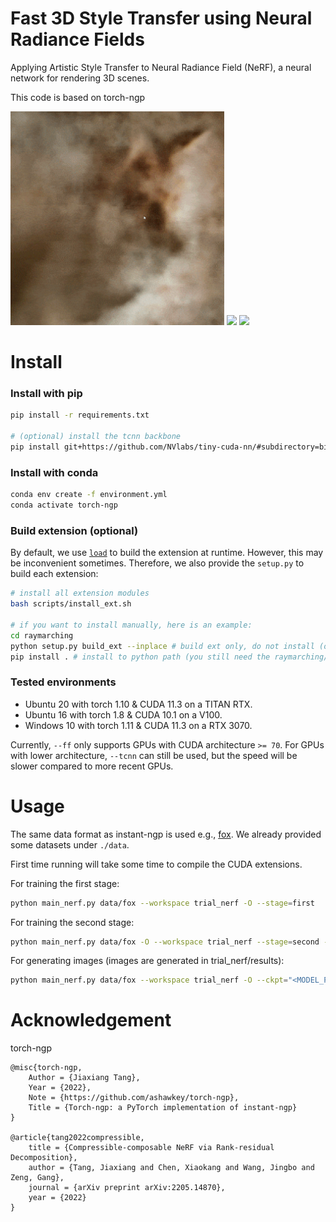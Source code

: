 # Fast 3D Style Transfer using Neural Radiance Fields
Applying Artistic Style Transfer to Neural Radiance Field (NeRF), a neural network for
rendering 3D scenes.

This code is based on torch-ngp

<img src="assets/fox.gif" height="342"/>
<img src="assets/fox_styled0.gif" height="342"/>
<img src="assets/fox_styled1.gif" height="342"/>

# Install

### Install with pip
```bash
pip install -r requirements.txt

# (optional) install the tcnn backbone
pip install git+https://github.com/NVlabs/tiny-cuda-nn/#subdirectory=bindings/torch
```

### Install with conda
```bash
conda env create -f environment.yml
conda activate torch-ngp
```

### Build extension (optional)
By default, we use [`load`](https://pytorch.org/docs/stable/cpp_extension.html#torch.utils.cpp_extension.load) to build the extension at runtime.
However, this may be inconvenient sometimes.
Therefore, we also provide the `setup.py` to build each extension:
```bash
# install all extension modules
bash scripts/install_ext.sh

# if you want to install manually, here is an example:
cd raymarching
python setup.py build_ext --inplace # build ext only, do not install (only can be used in the parent directory)
pip install . # install to python path (you still need the raymarching/ folder, since this only install the built extension.)
```

### Tested environments
* Ubuntu 20 with torch 1.10 & CUDA 11.3 on a TITAN RTX.
* Ubuntu 16 with torch 1.8 & CUDA 10.1 on a V100.
* Windows 10 with torch 1.11 & CUDA 11.3 on a RTX 3070.

Currently, `--ff` only supports GPUs with CUDA architecture `>= 70`.
For GPUs with lower architecture, `--tcnn` can still be used, but the speed will be slower compared to more recent GPUs.


# Usage

The same data format as instant-ngp is used e.g., [fox](https://github.com/NVlabs/instant-ngp/tree/master/data/nerf/fox). 
We already provided some datasets under `./data`.


First time running will take some time to compile the CUDA extensions.

For training the first stage:
```bash
python main_nerf.py data/fox --workspace trial_nerf -O --stage=first
```

For training the second stage:
```bash
python main_nerf.py data/fox -O --workspace trial_nerf --stage=second --style_img_path=./style_img/0.jpg --patch_size=128 --num_rays=16384 --gui --learn_layer color encoder sigma --style_loss=gram --subsampling=downsample --content_weight=3e-5
```

For generating images (images are generated in trial_nerf/results):
```bash
python main_nerf.py data/fox --workspace trial_nerf -O --ckpt="<MODEL_PATH>" --test
```

# Acknowledgement
torch-ngp
```
@misc{torch-ngp,
    Author = {Jiaxiang Tang},
    Year = {2022},
    Note = {https://github.com/ashawkey/torch-ngp},
    Title = {Torch-ngp: a PyTorch implementation of instant-ngp}
}

@article{tang2022compressible,
    title = {Compressible-composable NeRF via Rank-residual Decomposition},
    author = {Tang, Jiaxiang and Chen, Xiaokang and Wang, Jingbo and Zeng, Gang},
    journal = {arXiv preprint arXiv:2205.14870},
    year = {2022}
}
```